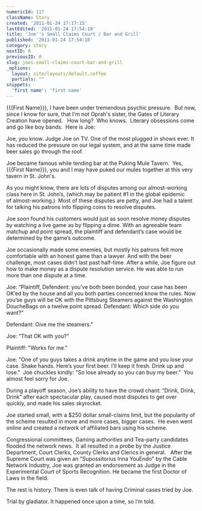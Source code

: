 ```yaml
---
numericId: 117
className: Story
created: '2011-01-24 17:17:15'
lastEdited: '2011-01-24 17:54:18'
title: 'Joe''s Small Claims Court / Bar and Grill'
published: '2011-01-24 17:54:18'
category: story
nextID: 0
previousID: 0
slug: joes-small-claims-court-bar-and-grill
_options:
  layout: site/layouts/default.coffee
  partials: ""
snippets:
  'first name': 'first name'
---
```

{{{First Name}}}, I have been under tremendous psychic pressure. &nbsp;But now, since I know for sure, that I'm not Oprah's sister, the Gates of Literary Creation have opened. &nbsp; How long? &nbsp;Who knows. &nbsp;Literary obsessions come and go like boy bands. &nbsp;Here is Joe:

Joe, you know. Judge Joe on TV. One of the most plugged in shows ever. It has reduced the pressure on our legal system, and at the same time made beer sales go through the roof.

Joe became famous while tending bar at the Puking Mule Tavern. &nbsp;Yes, {{{First Name}}}, you and I may have puked our mules together at this very tavern in St. John's.

As you might know, there are lots of disputes among our almost-working class here in St. John&rsquo;s, (which may be patient #1 in the global epidemic of&nbsp;almost-working.) &nbsp;Most of these disputes are petty, and Joe had a talent for talking his patrons into flipping coins to resolve disputes.

Joe soon found his customers would just as soon resolve money disputes by watching a live game as by flipping a dime. With an agreeable team matchup and point spread, the plaintiff and defendant&rsquo;s case would be determined by the game&rsquo;s outcome.

Joe occasionally made some enemies, but mostly his patrons felt more comfortable with an honest game than a lawyer. And with the beer challenge, most cases didn&rsquo;t last past half-time. After a while, Joe figure out how to make money as a dispute resolution service. He was able to run more than one dispute at a time.

Joe: &ldquo;Plaintiff, Defendent: you&rsquo;ve both been bonded, your case has been OK&rsquo;ed by the house and all you both parties concerned know the rules. Now you&rsquo;se guys will be OK with the Pittsburg Steamers against the Washington DoucheBags on a twelve point spread. Defendant: Which side do you want?&quot;

Defendant: Give me the steamers.&quot;

Joe: &quot;That OK with you?&quot;

Plaintiff: &quot;Works for me.&quot;

Joe: &quot;One of you guys takes a drink anytime in the game and you lose your case. Shake hands. Here&rsquo;s your first beer. I&rsquo;ll keep it fresh. Drink up and lose.&quot; &nbsp;Joe chuckles kindly: &quot;So lose already so you can buy my beer.&rdquo; &nbsp;You almost feel sorry for Joe.

During a playoff season, Joe&rsquo;s ability to have the crowd chant: &ldquo;Drink, Drink, Drink&rdquo; after each spectacular play, caused most disputes to get over quickly, and made his sales skyrocket.

Joe started small, with a $250 dollar small-claims limit, but the popularity of the scheme resulted in more and more cases, bigger cases. &nbsp;He even went online and created a network of affiliated bars using his scheme.

Congressional committees, Gaming authorities and Tea-party candidates flooded the network news. &nbsp;It all resulted in a probe by the Justice Department, Court Clerks, County Clerks and Clerics in general. &nbsp; After the Supreme Court was given an &quot;Supossitorius Inna YouEndo&quot; by the Cable Network Industry, Joe was granted an endorsement as Judge in the Experimental Court of Sports Recognition. He became the first Doctor of Laws in the field.

The rest is history. There is even talk of having Criminal cases tried by Joe.

Trial by gladiator. It happened once upon a time, so I&rsquo;m told.  
&nbsp;

